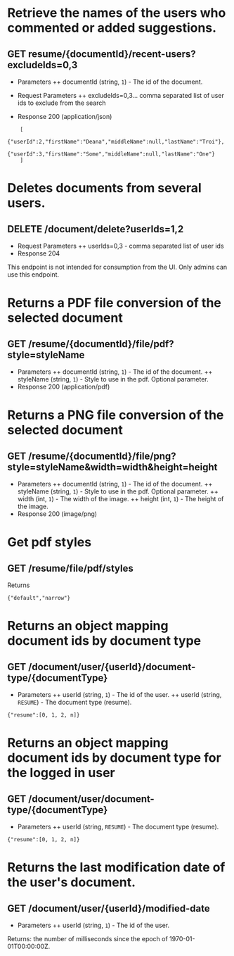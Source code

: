 # Retrieve the names of the users who commented or added suggestions.
## GET resume/{documentId}/recent-users?excludeIds=0,3
+ Parameters
	++ documentId (string, `1`) - The id of the document.
+ Request Parameters
	++ excludeIds=0,3... comma separated list of user ids to exclude from the search
	
+ Response 200 (application/json)
```
	[
		{"userId":2,"firstName":"Deana","middleName":null,"lastName":"Troi"},
		{"userId":3,"firstName":"Some","middleName":null,"lastName":"One"}
	]
``` 

# Deletes documents from several users.
## DELETE /document/delete?userIds=1,2
+ Request Parameters
	++ userIds=0,3 - comma separated list of user ids
+ Response 204

This endpoint is not intended for consumption from the UI. Only admins can use this endpoint.

# Returns a PDF file conversion of the selected document
## GET /resume/{documentId}/file/pdf?style=styleName
+ Parameters
	++ documentId (string, `1`) - The id of the document.
	++ styleName (string, `1`) - Style to use in the pdf. Optional parameter. 
+ Response 200 (application/pdf)


# Returns a PNG file conversion of the selected document
## GET /resume/{documentId}/file/png?style=styleName&width=width&height=height
+ Parameters
	++ documentId (string, `1`) - The id of the document.
	++ styleName (string, `1`) - Style to use in the pdf. Optional parameter. 
	++ width (int, `1`) - The width of the image.
	++ height (int, `1`) - The height of the image.
+ Response 200 (image/png)

# Get pdf styles
## GET /resume/file/pdf/styles
Returns
```
{"default","narrow"}
```

# Returns an object mapping document ids by document type 
## GET /document/user/{userId}/document-type/{documentType}
+ Parameters
	++ userId (string, `1`) - The id of the user.
	++ userId (string, `RESUME`) - The document type (resume).

```
{"resume":[0, 1, 2, n]}
```

# Returns an object mapping document ids by document type for the logged in user
## GET /document/user/document-type/{documentType}
+ Parameters
	++ userId (string, `RESUME`) - The document type (resume).

```
{"resume":[0, 1, 2, n]}
```

# Returns the last modification date of the user's document.
## GET /document/user/{userId}/modified-date
+ Parameters
	++ userId (string, `1`) - The id of the user.
	
Returns: the number of milliseconds since the epoch of 1970-01-01T00:00:00Z.
	

